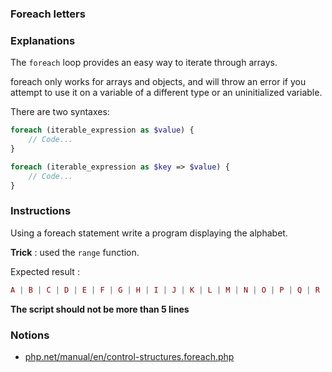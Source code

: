 ### Foreach letters

### Explanations

The `foreach` loop provides an easy way to iterate through arrays.

foreach only works for arrays and objects, and will throw an error if you attempt to use it on a variable of a different type or an uninitialized variable.

There are two syntaxes:

```php
foreach (iterable_expression as $value) {
    // Code...
}

foreach (iterable_expression as $key => $value) {
    // Code...
}
```

### Instructions

Using a foreach statement write a program displaying the alphabet.

**Trick** : used the `range` function.

Expected result :

```php
A | B | C | D | E | F | G | H | I | J | K | L | M | N | O | P | Q | R | S | T | U | V | W | X | Y | Z
```

**The script should not be more than 5 lines**

### Notions

- [php.net/manual/en/control-structures.foreach.php](https://www.php.net/manual/en/control-structures.foreach.php)